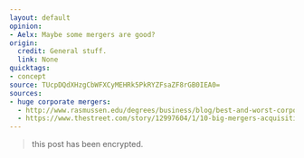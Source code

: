 ```yaml
---
layout: default
opinion:
- Aelx: Maybe some mergers are good?
origin:
  credit: General stuff.
  link: None
quicktags:
- concept
source: TUcpDQdXHzgCbWFXCyMEHRk5PkRYZFsaZF8rGB0IEA0=
sources:
- huge corporate mergers:
  - http://www.rasmussen.edu/degrees/business/blog/best-and-worst-corporate-mergers/
  - https://www.thestreet.com/story/12997604/1/10-big-mergers-acquisitions-and-spinoffs-to-be-on-the-lookout-for-in-2015.html
---
```


> this post has been encrypted.